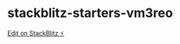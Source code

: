 # stackblitz-starters-vm3reo

[Edit on StackBlitz ⚡️](https://stackblitz.com/edit/stackblitz-starters-vm3reo)
